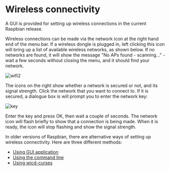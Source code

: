 # Wireless connectivity

A GUI is provided for setting up wireless connections in the current Raspbian release.

Wireless connections can be made via the network icon at the right hand end of the menu bar. If a wireless dongle is plugged in, left clicking this icon will bring up a list of available wireless networks, as shown below. If no networks are found, it will show the message "No APs found - scanning..." - wait a few seconds without closing the menu, and it should find your network.

![wifi2](images/wifi2.png)

The icons on the right show whether a network is secured or not, and its signal strength. Click the network that you want to connect to. If it is secured, a dialogue box is will prompt you to enter the network key:

![key](images/key.png)


Enter the key and press OK, then wait a couple of seconds. The network icon will flash briefly to show that a connection is being made. When it is ready, the icon will stop flashing and show the signal strength.

In older versions of Raspbian, there are alternative ways of setting up wireless connectivity. Here are three different methods:
  
- [Using GUI application](http://learn.adafruit.com/adafruits-raspberry-pi-lesson-3-network-setup/setting-up-wifi-with-raspbian)
- [Using the command line](wireless-cli.md)
- [Using wicd-curses](http://www.raspyfi.com/wi-fi-on-raspberry-pi-a-simple-guide/)
